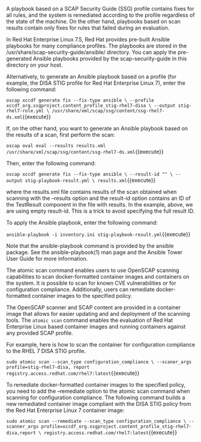 A playbook based on a SCAP Security Guide (SSG) profile contains fixes for all rules, and the system is remediated according to the profile regardless of the state of the machine. On the other hand, playbooks based on scan results contain only fixes for rules that failed during an evaluation.

In Red Hat Enterprise Linux 7.5, Red Hat provides pre-built Ansible playbooks for many compliance profiles. The playbooks are stored in the /usr/share/scap-security-guide/ansible/ directory. You can apply the pre-generated Ansible playbooks provided by the scap-security-guide in this directory on your host.

Alternatively, to generate an Ansible playbook based on a profile (for example, the DISA STIG profile for Red Hat Enterprise Linux 7), enter the following command:

`oscap xccdf generate fix --fix-type ansible \
--profile xccdf_org.ssgproject.content_profile_stig-rhel7-disa \
--output stig-rhel7-role.yml \
/usr/share/xml/scap/ssg/content/ssg-rhel7-ds.xml`{{execute}}

If, on the other hand, you want to generate an Ansible playbook based on the results of a scan, first perform the scan:

`oscap oval eval --results results.xml /usr/share/xml/scap/ssg/content/ssg-rhel7-ds.xml`{{execute}}

Then, enter the following command:

`oscap xccdf generate fix --fix-type ansible \
--result-id "" \
--output stig-playbook-result.yml \
results.xml`{{execute}}

where the results.xml file contains results of the scan obtained when scanning with the –results option and the result-id option contains an ID of the TestResult component in the file with results. In the example, above, we are using empty result-id. This is a trick to avoid specifying the full result ID.

To apply the Ansible playbook, enter the following command:

`ansible-playbook -i inventory.ini stig-playbook-result.yml`{{execute}}

Note that the ansible-playbook command is provided by the ansible package. See the ansible-playbook(1) man page and the Ansible Tower User Guide for more information.

The atomic scan command enables users to use OpenSCAP scanning capabilities to scan docker-formatted container images and containers on the system. It is possible to scan for known CVE vulnerabilities or for configuration compliance. Additionally, users can remediate docker-formatted container images to the specified policy.

The OpenSCAP scanner and SCAP content are provided in a container image that allows for easier updating and and deployment of the scanning tools.  The `atomic scan` command enables the evaluation of Red Hat Enterprise Linux based container images and running containers against any provided SCAP profile.

For example, here is how to scan the container for configuration compliance to the RHEL 7 DISA STIG profile.

`sudo atomic scan --scan_type configuration_compliance \
 --scaner_args profile=stig-rhel7-disa, report registry.access.redhat.com/rhel7:latest`{{execute}}

To remediate docker-formatted container images to the specified policy, you need to add the –remediate option to the atomic scan command when scanning for configuration compliance. The following command builds a new remediated container image compliant with the DISA STIG policy from the Red Hat Enterprise Linux 7 container image:

`sudo atomic scan --remediate --scan_type configuration_compliance \
--scanner_args profile=xccdf_org.ssgproject.content_profile_stig-rhel7-disa,report \
registry.access.redhat.com/rhel7:latest`{{execute}}

